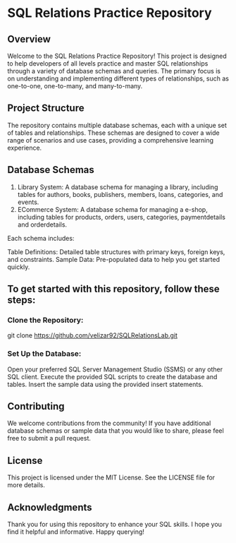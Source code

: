 # SQL Relations Practice Repository

## Overview
Welcome to the SQL Relations Practice Repository! This project is designed to help developers of all levels practice and master SQL relationships through a variety of database schemas and queries. The primary focus is on understanding and implementing different types of relationships, such as one-to-one, one-to-many, and many-to-many.

## Project Structure
The repository contains multiple database schemas, each with a unique set of tables and relationships. These schemas are designed to cover a wide range of scenarios and use cases, providing a comprehensive learning experience.

## Database Schemas
1. Library System: A database schema for managing a library, including tables for authors, books, publishers, members, loans, categories, and events.
2. ECommerce System: A database schema for managing a e-shop, including tables for products, orders, users, categories, paymentdetails and orderdetails.

Each schema includes:

Table Definitions: Detailed table structures with primary keys, foreign keys, and constraints.
Sample Data: Pre-populated data to help you get started quickly.

## To get started with this repository, follow these steps:

### Clone the Repository:
git clone https://github.com/velizar92/SQLRelationsLab.git

### Set Up the Database:
Open your preferred SQL Server Management Studio (SSMS) or any other SQL client.
Execute the provided SQL scripts to create the database and tables.
Insert the sample data using the provided insert statements.

## Contributing
We welcome contributions from the community! If you have additional database schemas or sample data that you would like to share, please feel free to submit a pull request.

## License
This project is licensed under the MIT License. See the LICENSE file for more details.

## Acknowledgments
Thank you for using this repository to enhance your SQL skills. I hope you find it helpful and informative. Happy querying!
